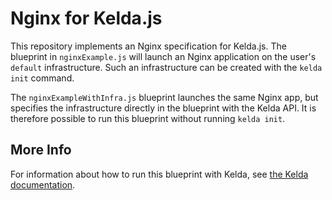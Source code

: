 # Nginx for Kelda.js

This repository implements an Nginx specification for Kelda.js.
The blueprint in `nginxExample.js` will launch an Nginx application on the
user's `default` infrastructure. Such an infrastructure can be created with the
`kelda init` command.

The `nginxExampleWithInfra.js` blueprint launches the same Nginx app, but
specifies the infrastructure directly in the blueprint with the Kelda API.
It is therefore possible to run this blueprint without running `kelda init`.

## More Info
For information about how to run this blueprint with Kelda, see
[the Kelda documentation](http://docs.kelda.io).
